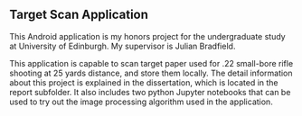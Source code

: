 ## Target Scan Application

This Android application is my honors project for the undergraduate study at University of Edinburgh. My supervisor is Julian Bradfield. 

This application is capable to scan target paper used for .22 small-bore rifle shooting at 25 yards distance, and store them locally. The detail information about this project is explained in the dissertation, which is located in the report subfolder. It also includes two python Jupyter notebooks that can be used to try out the image processing algorithm used in the application. 